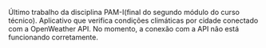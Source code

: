 Último trabalho da disciplina PAM-I(final do segundo módulo do curso técnico). Aplicativo que verifica condições climáticas por cidade conectado com a OpenWeather API. No momento, a conexão com a API não está funcionando corretamente.
